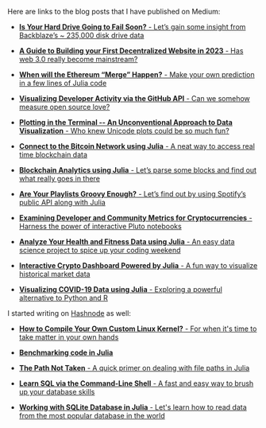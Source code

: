 Here are links to the blog posts that I have published on Medium:

- [**Is Your Hard Drive Going to Fail Soon?** - Let’s gain some insight from
Backblaze’s ~ 235,000 disk drive data](https://medium.com/geekculture/is-your-hard-drive-going-to-fail-soon-9ec9ae3fece1?source=friends_link&sk=dafeefd236d6973b76f661868ec20bed)

- [**A Guide to Building your First Decentralized Website in 2023** - Has web 3.0
really become mainstream?](https://medium.com/geekculture/a-guide-to-building-your-first-decentralized-website-in-2023-d21c41128e07?source=friends_link&sk=b0003e2a02a9a145e9dbd8a2658a60b1)

- [**When will the Ethereum “Merge” Happen?** - Make your own prediction in a few
lines of Julia code](https://medium.com/geekculture/when-will-the-ethereum-merge-happen-58b80babdf16?source=friends_link&sk=10357cccb3b651335a2fa6e0e47f2bea)

- [**Visualizing Developer Activity via the GitHub API** - Can we somehow measure
open source love?](https://towardsdatascience.com/visualizing-developer-activity-via-the-github-api-48c38c40914f?source=friends_link&sk=3e54ff40cb3b6a82eaa3a0f7f94519cd)

- [**Plotting in the Terminal -- An Unconventional Approach to Data Visualization** -
Who knew Unicode plots could be so much fun?](https://medium.com/geekculture/plotting-in-the-terminal-an-unconventional-approach-to-data-visualization-dd36ec6515d0?source=friends_link&sk=aa85cceda81801a41f5f1514577c1f7e)

- [**Connect to the Bitcoin Network using Julia** - A neat way to access real time
blockchain data](https://medium.com/geekculture/connect-to-the-bitcoin-network-using-julia-418c76fed393?source=friends_link&sk=fd38b824bc58f6b666c977b5dbbfb94d)

- [**Blockchain Analytics using Julia** - Let’s parse some blocks and find out what
really goes in there](https://medium.com/geekculture/blockchain-analytics-using-julia-7bf76124a8f2?source=friends_link&sk=997b3bdf59afcfaf9ea5a09b88708d59)

- [**Are Your Playlists Groovy Enough?** - Let’s find out by using Spotify’s public
API along with Julia](https://towardsdatascience.com/are-your-playlists-groovy-enough-7809faaf9c33?source=friends_link&sk=e027ea4a77b5bb56745191d2f261401a)

- [**Examining Developer and Community Metrics for Cryptocurrencies** - Harness the
power of interactive Pluto notebooks](https://medium.com/@vikas.negi10/examining-developer-and-community-metrics-for-cryptocurrencies-4404cc5531aa?source=friends_link&sk=f69a49fd88c4a53aae3659268cef88f8)

- [**Analyze Your Health and Fitness Data using Julia** - An easy data science project
to spice up your coding weekend](https://towardsdatascience.com/analyze-your-health-and-fitness-data-using-julia-d6f4c3842b17?source=friends_link&sk=fc389346eeba6ea4e07853eae74bfe6a)

- [**Interactive Crypto Dashboard Powered by Julia** - A fun way to visualize historical
market data](https://towardsdatascience.com/interactive-crypto-dashboard-powered-by-julia-fd6f60f23063?source=friends_link&sk=38fc2258483f146917dbec52d63b8288)

- [**Visualizing COVID-19 Data using Julia** - Exploring a powerful alternative to
Python and R](https://towardsdatascience.com/visualizing-covid-19-data-using-julia-7731a524cf49?source=friends_link&sk=c3d999fa44b29bdfb5a9713b3a05ee06)

I started writing on [Hashnode](https://vnegi.hashnode.dev/) as well:

- [**How to Compile Your Own Custom Linux Kernel?** - For when it's time to take matter in your own hands](https://vnegi.hashnode.dev/custom-linux-kernel)

- [**Benchmarking code in Julia**](https://vnegi.hashnode.dev/benchmarking-code-in-julia)

- [**The Path Not Taken** - A quick primer on dealing with file paths in Julia](https://vnegi.hashnode.dev/the-path-not-taken)

- [**Learn SQL via the Command-Line Shell** - A fast and easy way to brush up your database
skills](https://vnegi.hashnode.dev/learn-sql-via-the-command-line-shell)

- [**Working with SQLite Database in Julia** - Let's learn how to read data from the most popular
database in the world](https://vnegi.hashnode.dev/working-with-sqlite-database-in-julia)